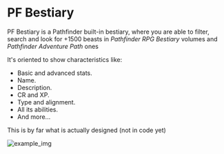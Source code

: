 # PF Bestiary

PF Bestiary is a Pathfinder built-in bestiary, where you are able to filter, search and look for +1500 beasts in _Pathfinder RPG Bestiary_ volumes and _Pathfinder Adventure Path_ ones

It's oriented to show characteristics like:
+ Basic and advanced stats.
+ Name.
+ Description.
+ CR and XP.
+ Type and alignment.
+ All its abilities.
+ And more...

This is by far what is actually designed (not in code yet)

![example_img](https://i.imgur.com/zaCgq1f.png "PF Bestiary example")
